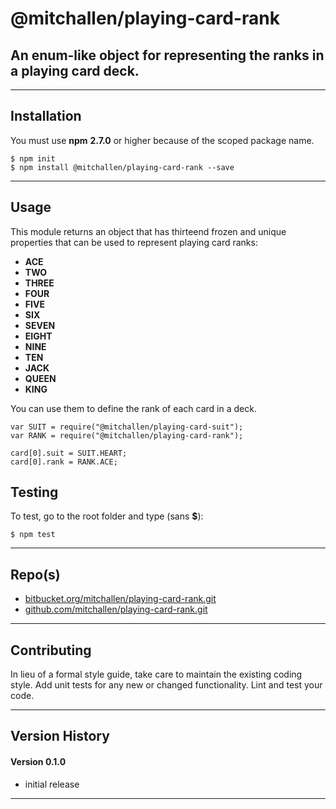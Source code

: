 
@mitchallen/playing-card-rank
==
An enum-like object for representing the ranks in a playing card deck.
--
* * *
## Installation

You must use __npm__ __2.7.0__ or higher because of the scoped package name.

    $ npm init
    $ npm install @mitchallen/playing-card-rank --save
  
* * *

## Usage

This module returns an object that has thirteend frozen and unique properties that can be used to represent playing card ranks:


* __ACE__
* __TWO__
* __THREE__ 
* __FOUR__
* __FIVE__
* __SIX__
* __SEVEN__
* __EIGHT__
* __NINE__
* __TEN__
* __JACK__
* __QUEEN__
* __KING__

You can use them to define the rank of each card in a deck.

	var SUIT = require("@mitchallen/playing-card-suit");
    var RANK = require("@mitchallen/playing-card-rank");
    
	card[0].suit = SUIT.HEART;
	card[0].rank = RANK.ACE;


## Testing

To test, go to the root folder and type (sans __$__):

    $ npm test
   
* * *
 
## Repo(s)

* [bitbucket.org/mitchallen/playing-card-rank.git](https://bitbucket.org/mitchallen/playing-card-rank.git)
* [github.com/mitchallen/playing-card-rank.git](https://github.com/mitchallen/playing-card-rank.git)

* * *

## Contributing

In lieu of a formal style guide, take care to maintain the existing coding style.
Add unit tests for any new or changed functionality. Lint and test your code.

* * *

## Version History

#### Version 0.1.0 

* initial release

* * *
